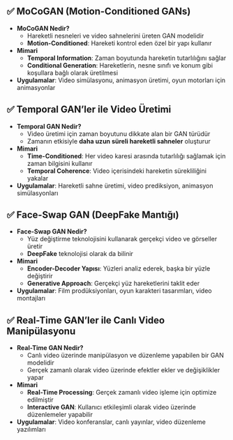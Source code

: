 ## ✅ MoCoGAN (Motion-Conditioned GANs)  
- **MoCoGAN Nedir?**  
  - Hareketli nesneleri ve video sahnelerini üreten GAN modelidir  
  - **Motion-Conditioned**: Hareketi kontrol eden özel bir yapı kullanır  
- **Mimari**  
  - **Temporal Information**: Zaman boyutunda hareketin tutarlılığını sağlar  
  - **Conditional Generation**: Hareketlerin, nesne sınıfı ve konum gibi koşullara bağlı olarak üretilmesi  
- **Uygulamalar**: Video simülasyonu, animasyon üretimi, oyun motorları için animasyonlar  

## ✅ Temporal GAN’ler ile Video Üretimi  
- **Temporal GAN Nedir?**  
  - Video üretimi için zaman boyutunu dikkate alan bir GAN türüdür  
  - Zamanın etkisiyle **daha uzun süreli hareketli sahneler** oluşturur  
- **Mimari**  
  - **Time-Conditioned**: Her video karesi arasında tutarlılığı sağlamak için zaman bilgisini kullanır  
  - **Temporal Coherence**: Video içerisindeki hareketin sürekliliğini yakalar  
- **Uygulamalar**: Hareketli sahne üretimi, video prediksiyon, animasyon simülasyonları  

## ✅ Face-Swap GAN (DeepFake Mantığı)  
- **Face-Swap GAN Nedir?**  
  - Yüz değiştirme teknolojisini kullanarak gerçekçi video ve görseller üretir  
  - **DeepFake** teknolojisi olarak da bilinir  
- **Mimari**  
  - **Encoder-Decoder Yapısı**: Yüzleri analiz ederek, başka bir yüzle değiştirir  
  - **Generative Approach**: Gerçekçi yüz hareketlerini taklit eder  
- **Uygulamalar**: Film prodüksiyonları, oyun karakteri tasarımları, video montajları  

## ✅ Real-Time GAN’ler ile Canlı Video Manipülasyonu  
- **Real-Time GAN Nedir?**  
  - Canlı video üzerinde manipülasyon ve düzenleme yapabilen bir GAN modelidir  
  - Gerçek zamanlı olarak video üzerinde efektler ekler ve değişiklikler yapar  
- **Mimari**  
  - **Real-Time Processing**: Gerçek zamanlı video işleme için optimize edilmiştir  
  - **Interactive GAN**: Kullanıcı etkileşimli olarak video üzerinde düzenlemeler yapabilir  
- **Uygulamalar**: Video konferanslar, canlı yayınlar, video düzenleme yazılımları  
